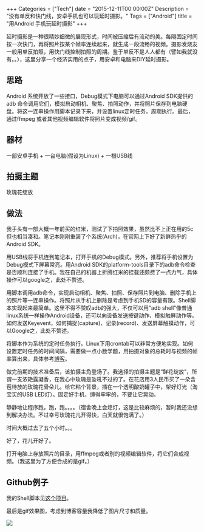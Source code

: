 +++
Categories = ["Tech"]
date = "2015-12-11T00:00:00Z"
Description = "没有单反和快门线，安卓手机也可以玩延时摄影。"
Tags = ["Android"]
title = "用Android 手机玩延时摄影"
+++

延时摄影是一种很精妙细微的展现形式，时间被压缩后有流动的美。每隔固定时间按一次快门，再将照片按某个帧率连续起来，就生成一段流畅的视频。摄影发烧友一般用单反拍照，用快门线控制拍照的周期。鉴于单反不是人人都有（譬如我就没有。。），这里分享一个经济实用的点子，用安卓和电脑来DIY延时摄影。    

## 思路
Android 系统开放了一些接口，Debug模式下电脑可以通过Android SDK提供的adb 命令调用它们，模拟启动相机、聚焦、拍照动作，并将照片保存到电脑硬盘。将这一连串操作用脚本记录下来，并设置linux定时任务，周期执行。最后，通过ffmpeg 或者其他视频编辑软件将照片变成视频/gif。   

## 器材
一部安卓手机 + 一台电脑(假设为Linux) + 一根USB线    

## 拍摄主题
玫瑰花绽放    

## 做法
我手头有一部大概一年前买的红米，测试了下拍照效果，虽然比不上正在用的5c但也相当凑和。笔记本刚刚重装了个系统(Arch)，在官网上下好了新鲜热乎的Android SDK。    

用USB线将手机连到笔记本，打开手机的Debug模式。另外，推荐将手机设置为Debug模式下屏幕常亮。用Android SDK的platform-tools目录下的adb命令检查是否顺利连接了手机。我在自己的机器上折腾红米的挂载还颇费了一点力气，具体操作可以google之，此处不赘述。   

用脚本调用adb命令，实现启动相机、聚焦、拍照、保存照片到电脑、删除手机上的照片等一连串操作。将照片从手机上删除是考虑到手机SD的容量有限。Shell脚本实现起来最简单。这里不得不赞叹adb的强大，不仅可以用"adb shell"像普通linux系统一样操作Android设备，还可以向设备发送按键动作、模拟触屏动作等。如何发送Keyevent，如何捕捉(capture)、记录(record)、发送屏幕触摸动作，可以Google之，此处不赘述。    

将脚本作为系统的定时任务执行。Linux下用crontab可以非常方便地实现。如何设置定时任务的时间间隔，需要做一点小数学题，用拍摄对象的总耗时与视频的帧率算出来，具体参考[博客](http://content.photojojo.com/tutorials/ultimate-guide-to-time-lapse-photography/)。    

做完前期的技术准备后，该拍摄主角登场了。我选择的拍摄主题是“鲜花绽放”，所谓一支浓艳露凝香，在我心中玫瑰是坠吼不过的了。在花店用3人民币买了一朵含苞待放的玫瑰花骨朵儿。给它粘个背景，插在一个透明酸奶罐子中，架好灯光（淘宝买的USB LED灯）。固定好手机，缚得牢牢的，不要让它晃动。

静静地让程序跑，跑，跑。。。。（宿舍晚上会熄灯，这是比较麻烦的，暂时我还没想到解决办法。不过幸亏玫瑰花儿开得快，白天就很饱满了。）

时间大概过去了五个小时。。。

好了，花儿开好了。

打开电脑上存放照片的目录，用ffmpeg或者别的视频编辑软件，将它们合成视频。（我这里为了方便合成的是gif。）

## Github例子
我的Shell脚本见[这个项目](https://github.com/yuantops/TimelapseAndroid)。

最后是gif效果图，考虑到博客容量我降低了图片尺寸和质量。

![](out3.gif)

